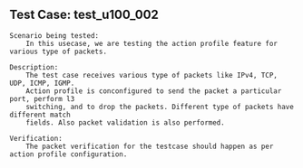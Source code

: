 Test Case: test_u100_002
-----------------------

    Scenario being tested:
        In this usecase, we are testing the action profile feature for various type of packets.

    Description:
        The test case receives various type of packets like IPv4, TCP, UDP, ICMP, IGMP.
        Action profile is conconfigured to send the packet a particular port, perform l3
        switching, and to drop the packets. Different type of packets have different match
        fields. Also packet validation is also performed.

    Verification:
        The packet verification for the testcase should happen as per action profile configuration.
